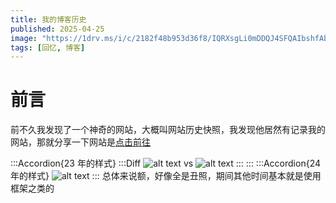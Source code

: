 ```yaml
---
title: 我的博客历史
published: 2025-04-25
image: "https://1drv.ms/i/c/2182f48b953d36f8/IQRXsgLi0mDDQJ4SFQAIbshfAbrXUo0QE3un7qO9NWMCtAs?width=3171&height=1833"
tags: [回忆, 博客]
---
```


# 前言

前不久我发现了一个神奇的网站，大概叫网站历史快照，我发现他居然有记录我的网站，那就分享一下网站是[点击前往](https://web.archive.org/)

:::Accordion{23 年的样式}
:::Diff
![alt text](https://wp-cdn.4ce.cn/v2/YpEFzyn.png)
vs
![alt text](https://wp-cdn.4ce.cn/v2/XCTjQx4.png)
:::
:::
:::Accordion{24 年的样式}
![alt text](https://wp-cdn.4ce.cn/v2/AmUk3xn.png)
:::
总体来说额，好像全是丑照，期间其他时间基本就是使用框架之类的
